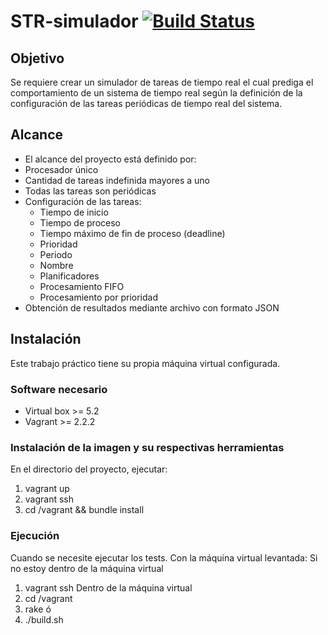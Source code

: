 # STR-simulador [![Build Status](https://travis-ci.com/joacomf/STR-simulador.svg?branch=master)](https://travis-ci.com/joacomf/STR-simulador)

## Objetivo
Se requiere crear un simulador de tareas de tiempo real el cual prediga el comportamiento de un sistema de tiempo real según la definición de la configuración de las tareas periódicas de tiempo real del sistema.

## Alcance
- El alcance del proyecto está definido por:
- Procesador único
- Cantidad de tareas indefinida mayores a uno
- Todas las tareas son periódicas
- Configuración de las tareas:
    - Tiempo de inicio
    - Tiempo de proceso
    - Tiempo máximo de fin de proceso (deadline)
    - Prioridad
    - Periodo
    - Nombre
    - Planificadores
    - Procesamiento FIFO
    - Procesamiento por prioridad
- Obtención de resultados mediante archivo con formato JSON


## Instalación
Este trabajo práctico tiene su propia máquina virtual configurada.

### Software necesario
- Virtual box >= 5.2
- Vagrant >= 2.2.2

### Instalación de la imagen y su respectivas herramientas
En el directorio del proyecto, ejecutar:
 1. vagrant up
 2. vagrant ssh
 3. cd /vagrant && bundle install
 
### Ejecución
Cuando se necesite ejecutar los tests. Con la máquina virtual levantada:
Si no estoy dentro de la máquina virtual
 1. vagrant ssh
Dentro de la máquina virtual
 1. cd /vagrant
 2. rake
 ó
 2. ./build.sh
